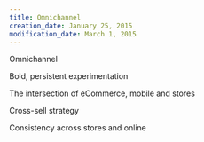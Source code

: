 ```yaml
---
title: Omnichannel
creation_date: January 25, 2015
modification_date: March 1, 2015
---
```



Omnichannel 

Bold, persistent experimentation 

The intersection of eCommerce, mobile and stores

Cross-sell strategy 

Consistency across stores and online
